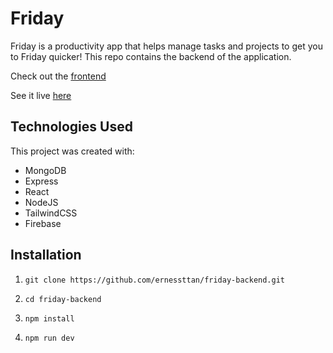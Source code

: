 # Friday 

Friday is a productivity app that helps manage tasks and projects to get you to Friday quicker! This repo contains the backend of the application.

Check out the [frontend](https://github.com/ernessttan/friday-react-app)

See it live [here](https://friday-app-b20d8.web.app/)

## Technologies Used

This project was created with:

- MongoDB
- Express
- React
- NodeJS
- TailwindCSS
- Firebase

## Installation

1. `git clone https://github.com/ernessttan/friday-backend.git`

2. `cd friday-backend`

3. `npm install`

4. `npm run dev`